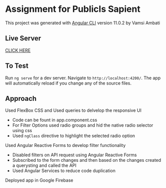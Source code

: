 # Assignment for PublicIs Sapient

This project was generated with [Angular CLI](https://github.com/angular/angular-cli) version 11.0.2 by Vamsi Ambati

## Live Server

[CLICK HERE](https://spacex-vamsiambati.web.app)

## To Test

Run `ng serve` for a dev server. Navigate to `http://localhost:4200/`. The app will automatically reload if you change any of the source files.

## Approach

Used FlexBox CSS and Used queries to delvelop the responsive UI
* Code can be fount in app.component.css
* For Filter Options used radio groups and hid the native radio selector using css
* Used `ngClass` directive to highlight the selected radio option

Used Angular Reactive Forms to develop filter functionality
* Disabled filters on API request using Angular Reactive Forms
* Subscribed to the form changes and then based on the changes created a querysting and called the API
* Used Angular Services to reduce code duplication

Deployed app in Google Firebase
